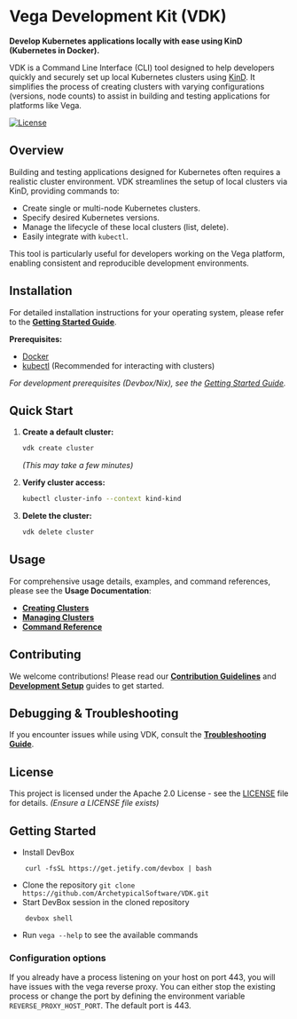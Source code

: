# Vega Development Kit (VDK)

**Develop Kubernetes applications locally with ease using KinD (Kubernetes in Docker).**

VDK is a Command Line Interface (CLI) tool designed to help developers quickly and securely set up local Kubernetes clusters using [KinD](https://kind.sigs.k8s.io/). It simplifies the process of creating clusters with varying configurations (versions, node counts) to assist in building and testing applications for platforms like Vega.

[![License](https://img.shields.io/badge/License-Apache_2.0-blue.svg)](LICENSE) <!-- Add license badge if applicable -->
<!-- Add build status, release badges etc. later -->

## Overview

Building and testing applications designed for Kubernetes often requires a realistic cluster environment. VDK streamlines the setup of local clusters via KinD, providing commands to:

*   Create single or multi-node Kubernetes clusters.
*   Specify desired Kubernetes versions.
*   Manage the lifecycle of these local clusters (list, delete).
*   Easily integrate with `kubectl`.

This tool is particularly useful for developers working on the Vega platform, enabling consistent and reproducible development environments.

## Installation

For detailed installation instructions for your operating system, please refer to the **[Getting Started Guide](./docs/installation/getting-started.md)**.

**Prerequisites:**

*   [Docker](https://docs.docker.com/get-docker/)
*   [kubectl](https://kubernetes.io/docs/tasks/tools/install-kubectl/) (Recommended for interacting with clusters)

*For development prerequisites (Devbox/Nix), see the [Getting Started Guide](./docs/installation/getting-started.md).*

## Quick Start

1.  **Create a default cluster:**
    ```bash
    vdk create cluster
    ```
    *(This may take a few minutes)*

2.  **Verify cluster access:**
    ```bash
    kubectl cluster-info --context kind-kind
    ```

3.  **Delete the cluster:**
    ```bash
    vdk delete cluster
    ```

## Usage

For comprehensive usage details, examples, and command references, please see the **Usage Documentation**:

*   **[Creating Clusters](./docs/usage/creating-clusters.md)**
*   **[Managing Clusters](./docs/usage/managing-clusters.md)**
*   **[Command Reference](./docs/usage/command-reference.md)**

## Contributing

We welcome contributions! Please read our **[Contribution Guidelines](./docs/contribution/guidelines.md)** and **[Development Setup](./docs/contribution/development-setup.md)** guides to get started.

## Debugging & Troubleshooting

If you encounter issues while using VDK, consult the **[Troubleshooting Guide](./docs/debugging/troubleshooting.md)**.

## License

This project is licensed under the Apache 2.0 License - see the [LICENSE](LICENSE) file for details. *(Ensure a LICENSE file exists)*

## Getting Started

- Install DevBox

```
    curl -fsSL https://get.jetify.com/devbox | bash
```
- Clone the repository `git clone https://github.com/ArchetypicalSoftware/VDK.git`
- Start DevBox session in the cloned repository
```
    devbox shell
```
- Run `vega --help` to see the available commands

### Configuration options

If you already have a process listening on your host on port 443, you will have issues with the vega reverse proxy.
You can either stop the existing process or change the port by defining the environment variable `REVERSE_PROXY_HOST_PORT`. 
The default port is 443.
